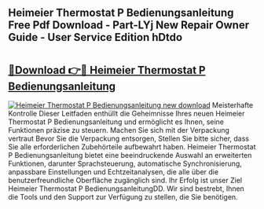 ## Heimeier Thermostat P Bedienungsanleitung Free Pdf Download - Part-LYj New Repair Owner Guide - User Service Edition hDtdo

# <h2><a href="http://df197hc.blite.top/?on=Heimeier+Thermostat+P+Bedienungsanleitung">🔗Download 👉🔴 Heimeier Thermostat P Bedienungsanleitung</a></h2>

[![Heimeier Thermostat P Bedienungsanleitung new download](https://i.imgur.com/lujVjoI.png)](http://df197hc.blite.top/?on=Heimeier+Thermostat+P+Bedienungsanleitung)
Meisterhafte Kontrolle Dieser Leitfaden enthüllt die Geheimnisse Ihres neuen Heimeier Thermostat P Bedienungsanleitung und ermöglicht es Ihnen, seine Funktionen präzise zu steuern. Machen Sie sich mit der Verpackung vertraut Bevor Sie die Verpackung entsorgen, Stellen Sie bitte sicher, dass Sie alle erforderlichen Zubehörteile aufbewahrt haben. Heimeier Thermostat P Bedienungsanleitung bietet eine beeindruckende Auswahl an erweiterten Funktionen, darunter Sprachsteuerung, automatische Synchronisierung, anpassbare Einstellungen und Echtzeitanalysen, die alle über die benutzerfreundliche Oberfläche zugänglich sind. Ihr Erfolg ist unser Ziel Heimeier Thermostat P BedienungsanleitungDD. Wir sind bestrebt, Ihnen die Tools und den Support zur Verfügung zu stellen, die Sie benötigen.
